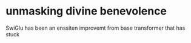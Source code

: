 # unmasking divine benevolence

SwiGlu has been an enssiten improvemt from base transformer that has stuck 